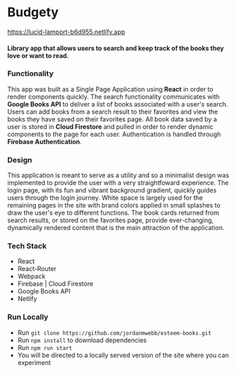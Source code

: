 Budgety
======

https://lucid-lamport-b6d955.netlify.app

#### Library app that allows users to search and keep track of the books they love or want to read.

### Functionality
This app was built as a Single Page Application using **React** in order to render components quickly. The search functionality communicates with **Google Books API** to deliver a list of books associated with a user's search. Users can add books from a search result to their favorites and view the books they have saved on their favorites page. All book data saved by a user is stored in **Cloud Firestore** and pulled in order to render dynamic components to the page for each user. Authentication is handled through **Firebase Authentication**.

### Design
This application is meant to serve as a utility and so a minimalist design was implemented to provide the user with a very straightfoward experience. The login page, with its fun and vibrant background gradient, quickly guides users through the login journey. White space is largely used for the remaining pages in the site with brand colors applied in small splashes to draw the user's eye to different functions. The book cards returned from search results, or stored on the favorites page, provide ever-changing, dynamically rendered content that is the main attraction of the application.

### Tech Stack
* React
* React-Router
* Webpack
* Firebase | Cloud Firestore
* Google Books API
* Netlify

### Run Locally
* Run `git clone https://github.com/jordanmwebb/esteem-books.git`
* Run `npm install` to download dependencies
* Run `npm run start`
* You will be directed to a locally served version of the site where you can experiment